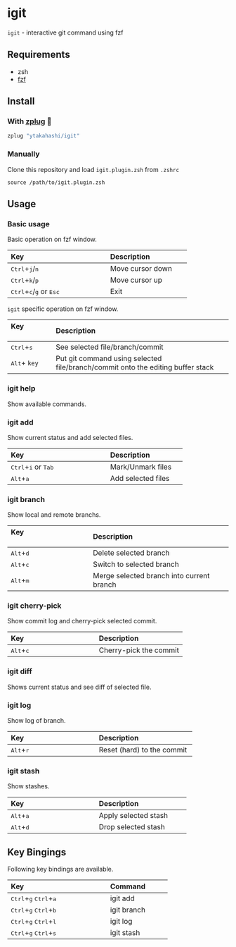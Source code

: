 # igit

`igit` - interactive git command using fzf

## Requirements

- zsh
- [fzf](https://github.com/junegunn/fzf)

## Install

### With [zplug](https://github.com/zplug/zplug) :hibiscus:

```zsh
zplug "ytakahashi/igit"
```

### Manually

Clone this repository and load `igit.plugin.zsh` from `.zshrc`

```.zshrc
source /path/to/igit.plugin.zsh
```

## Usage

### Basic usage

Basic operation on fzf window.  

| Key                                                         | Description            |
| :---------------------------------------------------------- | :--------------------- |
| <kbd>Ctrl</kbd>+<kbd>j</kbd>/<kbd>n</kbd>                   | Move cursor down       |
| <kbd>Ctrl</kbd>+<kbd>k</kbd>/<kbd>p</kbd>                   | Move cursor up         |
| <kbd>Ctrl</kbd>+<kbd>c</kbd>/<kbd>g</kbd> or <kbd>Esc</kbd> | Exit                   |

`igit` specific operation on fzf window.

| Key                           | Description                                                                     |
| :---------------------------- | :------------------------------------------------------------------------------ |
| <kbd>Ctrl</kbd>+<kbd>s</kbd>  | See selected file/branch/commit                                                 |
| <kbd>Alt</kbd>+ `key`         | Put git command using selected file/branch/commit onto the editing buffer stack |

### igit help

Show available commands.

### igit add

Show current status and add selected files.

| Key                                             | Description            |
| :---------------------------------------------- | :--------------------- |
| <kbd>Ctrl</kbd>+<kbd>i</kbd> or <kbd>Tab</kbd>  | Mark/Unmark files      |
| <kbd>Alt</kbd>+<kbd>a</kbd>                     | Add selected files     |

### igit branch

Show local and remote branchs.

| Key                                        | Description                               |
| :----------------------------------------- | :---------------------------------------- |
| <kbd>Alt</kbd>+<kbd>d</kbd>                | Delete selected branch                    |
| <kbd>Alt</kbd>+<kbd>c</kbd>                | Switch to selected branch                 |
| <kbd>Alt</kbd>+<kbd>m</kbd>                | Merge selected branch into current branch |

### igit cherry-pick

Show commit log and cherry-pick selected commit.

| Key                                        | Description            |
| :----------------------------------------- | :--------------------- |
| <kbd>Alt</kbd>+<kbd>c</kbd>                | Cherry-pick the commit |

### igit diff

Shows current status and see diff of selected file.

### igit log

Show log of branch.  

| Key                                        | Description                 |
| :----------------------------------------- | :-------------------------- |
| <kbd>Alt</kbd>+<kbd>r</kbd>                | Reset (hard) to the commit  |

### igit stash

Show stashes.

| Key                                        | Description                  |
| :----------------------------------------- | :--------------------------- |
| <kbd>Alt</kbd>+<kbd>a</kbd>                | Apply selected stash         |
| <kbd>Alt</kbd>+<kbd>d</kbd>                | Drop selected stash          |

## Key Bingings

Following key bindings are available.

| Key                                                         | Command                |
| :---------------------------------------------------------- | :--------------------- |
| <kbd>Ctrl</kbd>+<kbd>g</kbd> <kbd>Ctrl</kbd>+<kbd>a</kbd>   | igit add               |
| <kbd>Ctrl</kbd>+<kbd>g</kbd> <kbd>Ctrl</kbd>+<kbd>b</kbd>   | igit branch            |
| <kbd>Ctrl</kbd>+<kbd>g</kbd> <kbd>Ctrl</kbd>+<kbd>l</kbd>   | igit log               |
| <kbd>Ctrl</kbd>+<kbd>g</kbd> <kbd>Ctrl</kbd>+<kbd>s</kbd>   | igit stash             |
